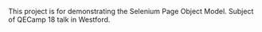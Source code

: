 This project is for demonstrating the Selenium Page Object Model.  Subject of QECamp 18 talk in Westford.
